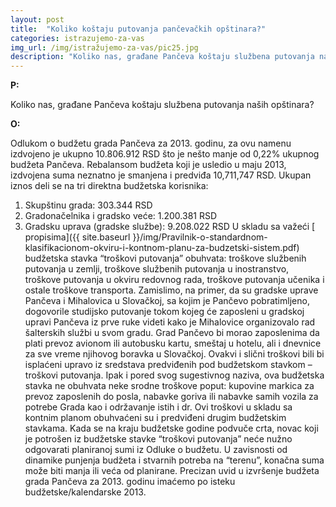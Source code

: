 ```yaml
---
layout: post
title:  "Koliko koštaju putovanja pančevačkih opštinara?"
categories: istrazujemo-za-vas
img_url: /img/istražujemo-za-vas/pic25.jpg
description: "Koliko nas, građane Pančeva koštaju službena putovanja naših opštinara?"
---
```


**P:**

Koliko nas, građane Pančeva koštaju službena putovanja naših opštinara?

**O:**

Odlukom o budžetu grada Pančeva za 2013. godinu, za ovu namenu izdvojeno je ukupno 10.806.912 RSD što je nešto manje od 0,22% ukupnog budžeta Pančeva. Rebalansom budžeta koji je usledio u maju 2013, izdvojena suma neznatno je smanjena i predviđa 10,711,747 RSD. Ukupan iznos deli se na tri direktna budžetska korisnika:
1. Skupštinu grada: 303.344 RSD
2. Gradonačelnika i gradsko veće: 1.200.381 RSD
3. Gradsku uprava (gradske službe): 9.208.022 RSD
U skladu sa važeći [ propisima]({{ site.baseurl }}/img/Pravilnik-o-standardnom-klasifikacionom-okviru-i-kontnom-planu-za-budzetski-sistem.pdf)  budžetska stavka “troškovi putovanja” obuhvata: troškove službenih putovanja u zemlji, troškove službenih putovanja u inostranstvo, troškove putovanja u okviru redovnog rada, troškove putovanja učenika i ostale troškove transporta.
Zamislimo, na primer, da su gradske uprave Pančeva i Mihalovica u Slovačkoj, sa kojim je Pančevo pobratimljeno, dogovorile studijsko putovanje tokom kojeg će zaposleni u gradskoj upravi Pančeva iz prve ruke videti kako je Mihalovice organizovalo rad šalterskih službi u svom gradu. Grad Pančevo bi morao zaposlenima da plati prevoz avionom ili autobusku kartu, smeštaj u hotelu, ali i dnevnice za sve vreme njihovog boravka u Slovačkoj. Ovakvi i slični troškovi bili bi isplaćeni upravo iz sredstava predviđenih pod budžetskom stavkom – troškovi putovanja. Ipak i pored svog sugestivnog naziva, ova budžetska stavka ne obuhvata neke srodne troškove poput: kupovine markica za prevoz zaposlenih do posla, nabavke goriva ili nabavke samih vozila za potrebe Grada kao i održavanje istih i dr. Ovi troškovi u skladu sa kontnim planom obuhvaćeni su i predviđeni drugim budžetskim stavkama.
Kada se na kraju budžetske godine podvuče crta, novac koji je potrošen iz budžetske stavke “troškovi putovanja” neće nužno odgovarati planiranoj sumi iz Odluke o budžetu. U zavisnosti od dinamike punjenja budžeta i stvarnih potreba na “terenu”, konačna suma može biti manja ili veća od planirane. Precizan uvid u izvršenje budžeta grada Pančeva za 2013. godinu imaćemo po isteku budžetske/kalendarske 2013.